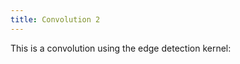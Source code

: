 ```yaml
---
title: Convolution 2
---
```


This is a convolution using the edge detection kernel:

<!-- Sketch file location, (pending organization) -->
<script src="conv2.js"></script>
<!-- Necessary element to position p5 canvas -->
<div id="sketch-div"></div>